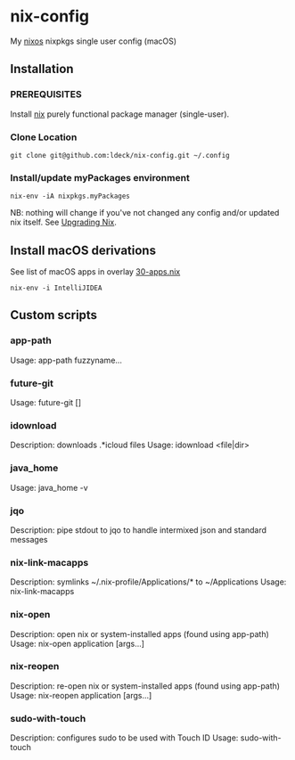 # nix-config #

My [nixos](https://nixos.org) nixpkgs single user config (macOS)


## Installation ##

### PREREQUISITES ###

Install [nix](https://nixos.org/nix/) purely functional package manager (single-user).

### Clone Location ###

``` shell
git clone git@github.com:ldeck/nix-config.git ~/.config
```

### Install/update myPackages environment ###

``` shell
nix-env -iA nixpkgs.myPackages
```

NB: nothing will change if you've not changed any config and/or updated nix itself. See [Upgrading Nix](https://nixos.org/manual/nix/unstable/installation/upgrading.html).


## Install macOS derivations ##

See list of macOS apps in overlay [30-apps.nix](nixpkgs/overlays/30-apps.nix)

``` shell
nix-env -i IntelliJIDEA
```

## Custom scripts ##

### app-path ###

Usage: app-path fuzzyname...

### future-git ###

Usage: future-git <hours> [<git args>]

### idownload ###

Description: downloads .*icloud files
Usage: idownload <file|dir>

### java_home ###

Usage: java_home -v <version>

### jqo ###

Description: pipe stdout to jqo to handle intermixed json and standard messages

### nix-link-macapps ###

Description: symlinks ~/.nix-profile/Applications/* to ~/Applications
Usage: nix-link-macapps

### nix-open ###

Description: open nix or system-installed apps (found using app-path)
Usage: nix-open application [args...]

### nix-reopen ###

Description: re-open nix or system-installed apps (found using app-path)
Usage: nix-reopen application [args...]

### sudo-with-touch ###

Description: configures sudo to be used with Touch ID
Usage: sudo-with-touch
